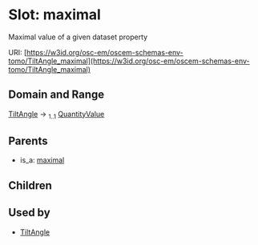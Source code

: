 
# Slot: maximal

Maximal value of a given dataset property

URI: [https://w3id.org/osc-em/oscem-schemas-env-tomo/TiltAngle_maximal](https://w3id.org/osc-em/oscem-schemas-env-tomo/TiltAngle_maximal)


## Domain and Range

[TiltAngle](TiltAngle.md) &#8594;  <sub>1..1</sub> [QuantityValue](QuantityValue.md)

## Parents

 *  is_a: [maximal](maximal.md)

## Children


## Used by

 * [TiltAngle](TiltAngle.md)
